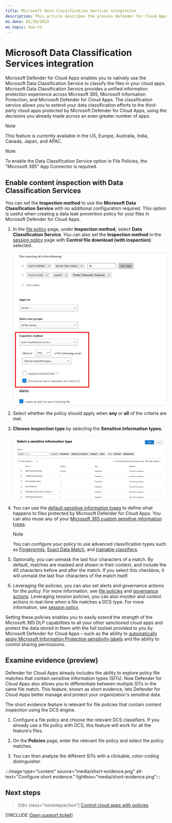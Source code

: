 ```yaml
---
title: Microsoft Data Classification Services integration
description: This article describes the process Defender for Cloud Apps follows when performing DLP content inspection using Microsoft Data Classification Service.
ms.date: 01/29/2023
ms.topic: how-to
---
```

# Microsoft Data Classification Services integration



Microsoft Defender for Cloud Apps enables you to natively use the Microsoft Data Classification Service to classify the files in your cloud apps. Microsoft Data Classification Service provides a unified information protection experience across Microsoft 365, Microsoft Information Protection, and Microsoft Defender for Cloud Apps. The classification service allows you to extend your data classification efforts to the third-party cloud apps protected by Microsoft Defender for Cloud Apps, using the decisions you already made across an even greater number of apps.

>[!NOTE]
> This feature is currently available in the US, Europe, Australia, India, Canada, Japan, and APAC.

>[!NOTE]
> To enable the Data Classification Service option in File Policies, the "Microsoft 365" App Connector is required.

## Enable content inspection with Data Classification Services

You can set the **Inspection method** to use the **Microsoft Data Classification Service** with no additional configuration required. This option is useful when creating a data leak prevention policy for your files in Microsoft Defender for Cloud Apps.

1. In the [file policy](data-protection-policies.md) page, under **Inspection method**, select **Data Classification Service**. You can also set the **Inspection method** in the [session policy](session-policy-aad.md) page with **Control file download (with inspection)** selected.

    ![data classification service setting.](media/dcs-enable.png)
2. Select whether the policy should apply when **any** or **all** of the criteria are met.
3. **Choose inspection type** by selecting the **Sensitive information types**.

    ![Choose data classification service inspection type.](media/dcs-sensitive-information-type.png)

4. You can use the [default sensitive information types](/microsoft-365/compliance/sensitive-information-type-entity-definitions) to define what happens to files protected by Microsoft Defender for Cloud Apps. You can also reuse any of your [Microsoft 365 custom sensitive information types](/microsoft-365/compliance/create-a-custom-sensitive-information-type).
    > [!NOTE]
    > You can configure your policy to use advanced classification types such as [Fingerprints](/microsoft-365/compliance/document-fingerprinting?view=o365-worldwide&preserve-view=true), [Exact Data Match](/microsoft-365/compliance/sit-learn-about-exact-data-match-based-sits), and [trainable classifiers](/microsoft-365/compliance/classifier-get-started-with).

5. Optionally, you can unmask the last four characters of a match. By default, matches are masked and shown in their context, and include the 40 characters before and after the match. If you select this checkbox, it will unmask the last four characters of the match itself.

6. Leveraging file policies, you can also set alerts and governance actions for the policy. For more information, see [file policies](data-protection-policies.md) and [governance actions](governance-actions.md). Leveraging session policies, you can also monitor and control actions in real-time when a file matches a DCS type. For more information, see [session policy](session-policy-aad.md).

Setting these policies enables you to easily extend the strength of the Microsoft 365 DLP capabilities to all your other sanctioned cloud apps and protect the data stored in them with the full toolset provided to you by Microsoft Defender for Cloud Apps – such as the ability to [automatically apply Microsoft Information Protection sensitivity labels](azip-integration.md) and the ability to control sharing permissions.

## Examine evidence (preview)

Defender for Cloud Apps already includes the ability to explore policy file matches that contain sensitive information types (SITs). Now Defender for Cloud Apps also allows you to differentiate between multiple SITs in the same file match. This feature, known as short evidence, lets Defender for Cloud Apps better manage and protect your organization's sensitive data.

The short evidence feature is relevant for file policies that contain content inspection using the DCS engine.

1. Configure a file policy and choose the relevant DCS classifiers. If you already use a file policy with DCS, this feature will work for all the feature's files.

1. On the **Policies** page, enter the relevant file policy and select the policy matches.

1. You can then analyze the different SITs with a clickable, color-coding distinguisher.

:::image type="content" source="media/short-evidence.png" alt-text="Configure short evidence." lightbox="media/short-evidence.png":::

## Next steps

> [!div class="nextstepaction"]
> [Control cloud apps with policies](control-cloud-apps-with-policies.md)

[!INCLUDE [Open support ticket](includes/support.md)]
